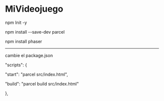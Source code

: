 # MiVideojuego

<p>npm Init -y </p>
<p>npm install --save-dev parcel</p>
<p>npm install phaser</p>
<hr>
<p>cambie el package.json</p>
<p>  "scripts": {</p>
<p>    "start": "parcel src/index.html",</p>
<p>    "build": "parcel build src/index.html"</p>
<p>  },</p>
